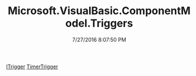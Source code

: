 ﻿---
title: Microsoft.VisualBasic.ComponentModel.Triggers
date: 7/27/2016 8:07:50 PM
---

[ITrigger](T-Microsoft.VisualBasic.ComponentModel.Triggers.ITrigger.html)
[TimerTrigger](T-Microsoft.VisualBasic.ComponentModel.Triggers.TimerTrigger.html)
